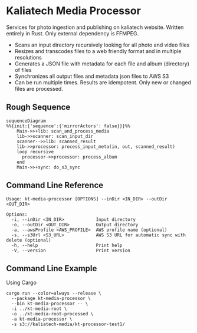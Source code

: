 # Kaliatech Media Processor

Services for photo ingestion and publishing on kaliatech website. Written entirely in Rust. Only external dependency is
FFMPEG.

- Scans an input directory recursively looking for all photo and video files
- Resizes and transcodes files to a web friendly format and in multiple resolutions
- Generates a JSON file with metadata for each file and album (directory) of files
- Synchronizes all output files and metadata json files to AWS S3
- Can be run multiple times. Results are idempotent. Only new or changed files are processed.

## Rough Sequence

```mermaid
sequenceDiagram
%%{init:{'sequence':{'mirrorActors': false}}}%%
    Main->>+lib: scan_and_process_media
    lib->>scanner: scan_input_dir
    scanner-->>lib: scanned_result
    lib->>processor: process_input_meta(in, out, scanned_result)
    loop recursive
      processor->>processor: process_album
    end
    Main->>+sync: do_s3_sync
```

## Command Line Reference

```
Usage: kt-media-processor [OPTIONS] --inDir <IN_DIR> --outDir <OUT_DIR>

Options:
  -i, --inDir <IN_DIR>            Input directory
  -o, --outDir <OUT_DIR>          Output directory
  -a, --awsProfile <AWS_PROFILE>  AWS profile name (optional)
  -s, --s3Url <S3_URL>            AWS S3 URL for automatic sync with delete (optional)
  -h, --help                      Print help
  -V, --version                   Print version

```

## Command Line Example

Using Cargo

```shell
cargo run --color=always --release \
  --package kt-media-processor \
  --bin kt-media-processor -- \
  -i ../kt-media-root \
  -o ../kt-media-root-processed \
  -a kt-media-processor \
  -s s3://kaliatech-media/kt-processor-test1/
```